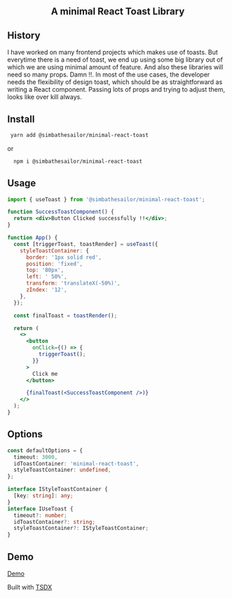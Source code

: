 <h2  align="center">A minimal React Toast Library</h2>

## History

I have worked on many frontend projects which makes use of toasts. But everytime there is a need of toast, we end up using some big library out of which we are using minimal amount of feature. And also these libraries will need so many props. Damn !!. In most of the use cases, the developer needs the flexibility of design toast, which should be as straightforward as writing a React component.
Passing lots of props and trying to adjust them, looks like over kill always.

## Install

```sh
 yarn add @simbathesailor/minimal-react-toast
```

or

```sh
  npm i @simbathesailor/minimal-react-toast
```

## Usage

```jsx
import { useToast } from '@simbathesailor/minimal-react-toast';

function SuccessToastComponent() {
  return <div>Button Clicked successfully !!</div>;
}

function App() {
  const [triggerToast, toastRender] = useToast({
    styleToastContainer: {
      border: '1px solid red',
      position: 'fixed',
      top: '80px',
      left: ' 50%',
      transform: 'translateX(-50%)',
      zIndex: '12',
    },
  });

  const finalToast = toastRender();

  return (
    <>
      <button
        onClick={() => {
          triggerToast();
        }}
      >
        Click me
      </button>

      {finalToast(<SuccessToastComponent />)}
    </>
  );
}
```

## Options

```typescript
const defaultOptions = {
  timeout: 3000,
  idToastContainer: 'minimal-react-toast',
  styleToastContainer: undefined,
};

interface IStyleToastContainer {
  [key: string]: any;
}
interface IUseToast {
  timeout?: number;
  idToastContainer?: string;
  styleToastContainer?: IStyleToastContainer;
}
```

## Demo

[Demo](https://codesandbox.io/s/pedantic-blackburn-g9jdn)

Built with [TSDX](https://github.com/jaredpalmer/tsdx)
